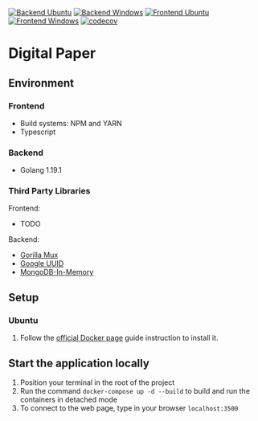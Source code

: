 [![Backend Ubuntu](https://github.com/zpervan/digitalpaper/actions/workflows/backend_ubuntu_ci.yml/badge.svg)](https://github.com/zpervan/digitalpaper/actions/workflows/backend_ubuntu_ci.yml)
[![Backend Windows](https://github.com/zpervan/digitalpaper/actions/workflows/backend_windows_ci.yml/badge.svg)](https://github.com/zpervan/digitalpaper/actions/workflows/backend_windows_ci.yml)
[![Frontend Ubuntu](https://github.com/zpervan/digitalpaper/actions/workflows/frontend_ubuntu_ci.yml/badge.svg)](https://github.com/zpervan/digitalpaper/actions/workflows/frontend_ubuntu_ci.yml)
[![Frontend Windows](https://github.com/zpervan/digitalpaper/actions/workflows/frontend_windows_ci.yml/badge.svg)](https://github.com/zpervan/digitalpaper/actions/workflows/frontend_windows_ci.yml)
[![codecov](https://codecov.io/gh/zpervan/digitalpaper/branch/main/graph/badge.svg?token=oqZc8U2hCO)](https://codecov.io/gh/zpervan/digitalpaper)

# Digital Paper #

## Environment ##

### Frontend ###
- Build systems: NPM and YARN
- Typescript

### Backend ###
- Golang 1.19.1

### Third Party Libraries ###
Frontend:
- TODO

Backend:
- [Gorilla Mux](https://github.com/gorilla/mux)
- [Google UUID](https://github.com/google/uuid)
- [MongoDB-In-Memory](https://github.com/ONSdigital/dp-mongodb-in-memory)

## Setup ##

### Ubuntu ###
1. Follow the [official Docker page](https://docs.docker.com/engine/install/ubuntu/) guide instruction to install it.

## Start the application locally ##
1. Position your terminal in the root of the project
2. Run the command `docker-compose up -d --build` to build and run the containers in detached mode
3. To connect to the web page, type in your browser `localhost:3500`
